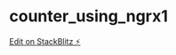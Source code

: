 # counter_using_ngrx1

[Edit on StackBlitz ⚡️](https://stackblitz.com/edit/editor-angular-editor-gedtsb)